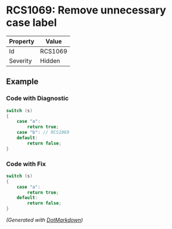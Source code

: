# RCS1069: Remove unnecessary case label

| Property | Value   |
| -------- | ------- |
| Id       | RCS1069 |
| Severity | Hidden  |

## Example

### Code with Diagnostic

```csharp
switch (s)
{
    case "a":
        return true;
    case "b": // RCS1069
    default:
        return false;
}
```

### Code with Fix

```csharp
switch (s)
{
    case "a":
        return true;
    default:
        return false;
}
```


*\(Generated with [DotMarkdown](http://github.com/JosefPihrt/DotMarkdown)\)*